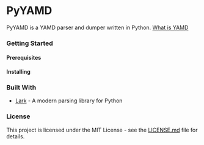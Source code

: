# PyYAMD

PyYAMD is a YAMD parser and dumper written in Python. 
[What is YAMD](https://github.com/chmlee/yamd)

### Getting Started

#### Prerequisites

#### Installing

### Built With

- [Lark](https://github.com/lark-parser/lark) - A modern parsing library for Python

### License

This project is licensed under the MIT License - see the 
[LICENSE.md](https://github.com/chmlee/pyamd/blob/master/LICENSE) file for details.








